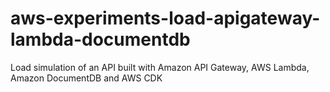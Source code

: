 # aws-experiments-load-apigateway-lambda-documentdb
Load simulation of an API built with Amazon API Gateway, AWS Lambda, Amazon DocumentDB and AWS CDK
